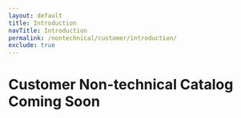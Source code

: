 ```yaml
---
layout: default
title: Introduction
navTitle: Introduction
permalink: /nontechnical/customer/introduction/
exclude: true
---
```


# Customer Non-technical Catalog Coming Soon
<div style="width:100%;height:100%;">
</div>
 
 
 
 
 
 
 
 
 
 
 
 
 
 
 
 
 
 
 
 
 
 
 
 
 
 
 
 
  
 
 
 
 
 
 
 
 
 
